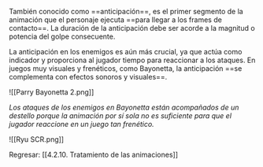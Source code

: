 
También conocido como ==anticipación==, es el primer segmento de la animación que el personaje ejecuta ==para llegar a los frames de contacto==. La duración de la anticipación debe ser acorde a la magnitud o potencia del golpe consecuente.

La anticipación en los enemigos es aún más crucial, ya que actúa como indicador y proporciona al jugador tiempo para reaccionar a los ataques. En juegos muy visuales y frenéticos, como Bayonetta, la anticipación ==se complementa con efectos sonoros y visuales==.

![[Parry Bayonetta 2.png]]

*Los ataques de los enemigos en Bayonetta están acompañados de un destello porque la animación por sí sola no es suficiente para que el jugador reaccione en un juego tan frenético.*

![[Ryu SCR.png]]


Regresar: [[4.2.10. Tratamiento de las animaciones]]